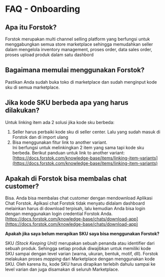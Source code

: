 # FAQ - Onboarding

## Apa itu Forstok?

Forstok merupakan multi channel selling platform yang berfungsi untuk menggabungkan semua store marketplace sehingga memudahkan seller dalam mengelola inventory management, proses order, data sales order, proses upload produk dalam satu dashbord

## Bagaimana memulai menggunakan Forstok?

Pastikan Anda sudah buka toko di marketplace dan sudah menginput kode sku di semua marketplace.

## Jika kode SKU berbeda apa yang harus dilakukan?

Untuk linking item ada 2 solusi jika kode sku berbeda:

1. Seller harus perbaiki kode sku di seller center. Lalu yang sudah masuk di Forstok dan di import ulang
2. Bisa menggunakan fitur link to another variant.\
   Ini berfungsi untuk melinkingkan 2 item yang sama tapi kode sku berbeda. Berikut panduan untuk link to another variant: [https://docs.forstok.com/knowledge-base/items/linking-item-variants](https://docs.forstok.com/knowledge-base/items/linking-item-variants)

## Apakah di Forstok bisa membalas chat customer?

Bisa. Anda bisa membalas chat customer dengan mendownload Aplikasi Chat Forstok. Aplkasi chat Forstok tidak menyatu didalam dashboard melainkan harus di download terpisah, lalu kemudian Anda bisa login dengan menggunakan login credential Forstok Anda.\
[https://docs.forstok.com/knowledge-base/chats/download-app](https://docs.forstok.com/knowledge-base/chats/download-app)

**Apakah jika saya belum merapikan SKU saya bisa menggunakan Forstok?**

SKU _(Stock Keeping Unit)_ merupakan sebuah penanda atau identifier dari sebuah produk. Sehingga setiap produk diwajibkan untuk memiliki kode SKU sampai dengan level varian (warna, ukuran, bentuk, motif, dll). Forstok melakukan proses _mapping_ dari Marketplace dengan menggunakan kode SKU. Oleh karena itu, kode SKU harus dirapikan terlebih dahulu sampai ke level varian dan juga disamakan di seluruh Marketplace.
